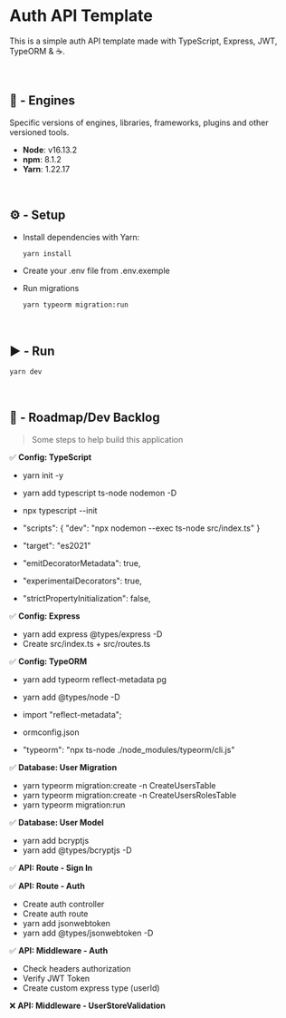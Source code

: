 # Auth API Template

This is a simple auth API template made with TypeScript, Express, JWT, TypeORM & ☕.

<br>

## 📌 - Engines

Specific versions of engines, libraries, frameworks, plugins and other versioned tools.

- **Node**: v16.13.2
- **npm**: 8.1.2
- **Yarn**: 1.22.17

<br>

## ⚙️ - Setup

- Install dependencies with Yarn:

  ```bash
  yarn install
  ```

- Create your .env file from .env.exemple

- Run migrations

  ```bash
  yarn typeorm migration:run
  ```  

<br>

## ▶️ - Run

```bash
yarn dev
```

<br>

## 📍 - Roadmap/Dev Backlog

> Some steps to help build this application

✅ **Config: TypeScript**
  - yarn init -y
  - yarn add typescript ts-node nodemon -D
  - npx typescript --init
  - "scripts": {
    "dev": "npx nodemon --exec ts-node src/index.ts"
  }
  
  - "target": "es2021"
  - "emitDecoratorMetadata": true,
  - "experimentalDecorators": true,
  - "strictPropertyInitialization": false,

✅ **Config: Express**
  - yarn add express @types/express -D
  - Create src/index.ts + src/routes.ts

✅ **Config: TypeORM**
  - yarn add typeorm reflect-metadata pg
  - yarn add @types/node -D

  - import "reflect-metadata";

  - ormconfig.json
  - "typeorm": "npx ts-node ./node_modules/typeorm/cli.js"

✅ **Database: User Migration**
  - yarn typeorm migration:create -n CreateUsersTable
  - yarn typeorm migration:create -n CreateUsersRolesTable
  - yarn typeorm migration:run

✅ **Database: User Model**
  - yarn add bcryptjs
  - yarn add @types/bcryptjs -D

✅ **API: Route - Sign In**

✅ **API: Route - Auth**
  - Create auth controller
  - Create auth route
  - yarn add jsonwebtoken
  - yarn add @types/jsonwebtoken -D

✅ **API: Middleware - Auth**
  - Check headers authorization
  - Verify JWT Token
  - Create custom express type (userId)

❌ **API: Middleware - UserStoreValidation**
